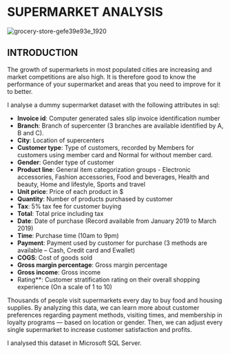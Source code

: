 # SUPERMARKET ANALYSIS

![grocery-store-gefe39e93e_1920](https://user-images.githubusercontent.com/110673311/230407312-73ccf917-f4e6-4c73-b227-fe9dc51c6b5c.jpg)

## INTRODUCTION

The growth of supermarkets in most populated cities are increasing and market competitions are also high. It is therefore good to know the performance of your supermarket and areas that you need to improve for it to better. 


I analyse a dummy supermarket dataset with the following attributes in sql:
*  **Invoice id**: Computer generated sales slip invoice identification number
* **Branch**: Branch of supercenter (3 branches are available identified by A, B and C).
* **City**: Location of supercenters
* **Customer type**: Type of customers, recorded by Members for customers using member card and Normal for without member card.
* **Gender**: Gender type of customer
* **Product line**: General item categorization groups - Electronic accessories, Fashion accessories, Food and beverages, Health and beauty, Home and lifestyle, Sports and travel
* **Unit price**: Price of each product in $
* **Quantity**: Number of products purchased by customer
* **Tax**: 5% tax fee for customer buying
* **Total**: Total price including tax
* **Date**: Date of purchase (Record available from January 2019 to March 2019)
* **Time**: Purchase time (10am to 9pm)
* **Payment**: Payment used by customer for purchase (3 methods are available – Cash, Credit card and Ewallet)
* **COGS**: Cost of goods sold
* **Gross margin percentage**: Gross margin percentage
* **Gross income**: Gross income
* Rating**: Customer stratification rating on their overall shopping experience (On a scale of 1 to 10)

Thousands of people visit supermarkets every day to buy food and housing supplies. By analyzing this data, we can learn more about customer preferences regarding payment methods, visiting times, and membership in loyalty programs — based on location or gender. Then, we can adjust every single supermarket to increase customer satisfaction and profits.

I analysed this dataset in Microsoft SQL Server.

